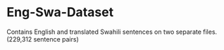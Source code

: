 # Eng-Swa-Dataset
Contains English and translated Swahili sentences on two separate files.  (229,312 sentence pairs)
